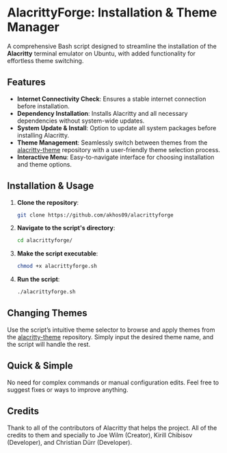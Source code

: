 # AlacrittyForge: Installation & Theme Manager

A comprehensive Bash script designed to streamline the installation of the **Alacritty** terminal emulator on Ubuntu, with added functionality for effortless theme switching.

##  Features

- **Internet Connectivity Check**: Ensures a stable internet connection before installation.
- **Dependency Installation**: Installs Alacritty and all necessary dependencies without system-wide updates.
- **System Update & Install**: Option to update all system packages before installing Alacritty.
- **Theme Management**: Seamlessly switch between themes from the [alacritty-theme](https://github.com/alacritty/alacritty-theme) repository with a user-friendly theme selection process.
- **Interactive Menu**: Easy-to-navigate interface for choosing installation and theme options.

##  Installation & Usage

1. **Clone the repository**:

   ```bash
   git clone https://github.com/akhos09/alacrittyforge
   ```

2. **Navigate to the script's directory**:

   ```bash
   cd alacrittyforge/
   ```

3. **Make the script executable**:

   ```bash
   chmod +x alacrittyforge.sh
   ```

4. **Run the script**:

   ```bash
   ./alacrittyforge.sh
   ```

##  Changing Themes

Use the script’s intuitive theme selector to browse and apply themes from the [alacritty-theme](https://github.com/alacritty/alacritty-theme) repository. Simply input the desired theme name, and the script will handle the rest.

##  Quick & Simple

No need for complex commands or manual configuration edits. Feel free to suggest fixes or ways to improve anything.

## Credits

Thank to all of the contributors of Alacritty that helps the project. All of the credits to them and specially to Joe Wilm (Creator), Kirill Chibisov (Developer), and Christian Dürr (Developer).

